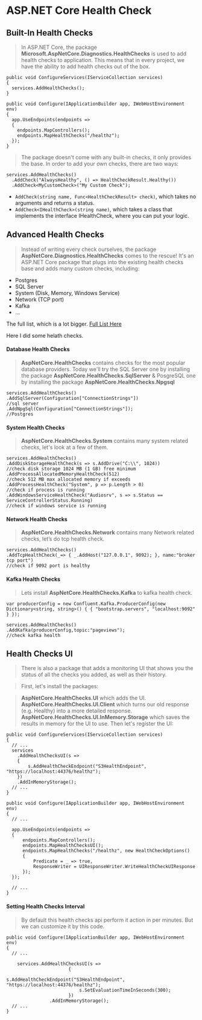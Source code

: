 # ASP.NET Core Health Check

## Built-In Health Checks
> In ASP.NET Core, the package **Microsoft.AspNetCore.Diagnostics.HealthChecks** is used to add health checks to application. This means that in every project, we have the ability to add health checks out of the box.

```
public void ConfigureServices(IServiceCollection services)
{
  services.AddHealthChecks();
}

public void Configure(IApplicationBuilder app, IWebHostEnvironment env)
{
  app.UseEndpoints(endpoints =>
  {
    endpoints.MapControllers();
    endpoints.MapHealthChecks("/healthz");
  });
}
```
> The package doesn't come with any built-in checks, it only provides the base. In order to add your own checks, there are two ways:

```
services.AddHealthChecks()
  .AddCheck("AlwaysHealthy", () => HealthCheckResult.Healthy())
  .AddCheck<MyCustomCheck>("My Custom Check");

```

* ```AddCheck(string name, Func<HealthCheckResult> check)```, which takes no arguments and returns a status.
* ```AddCheck<IHealthCheck>(string name)```, which takes a class that implements the interface IHealthCheck, where you can put your logic.


## Advanced Health Checks

> Instead of writing every check ourselves, the package **AspNetCore.Diagnostics.HealthChecks** comes to the rescue! It's an ASP.NET Core package that plugs into the existing health checks base and adds many custom checks, including:

* Postgres
* SQL Server
* System (Disk, Memory, Windows Service)
* Network (TCP port)
* Kafka
* …

The full list, which is a lot bigger. [Full List Here](https://github.com/Xabaril/AspNetCore.Diagnostics.HealthChecks/blob/netcore-3.0/README.md#health-checks)

Here I did some helath checks.

#### Database Health Checks

> **AspNetCore.HealthChecks** contains checks for the most popular database providers. Today we'll try the SQL Server one by installing the package **AspNetCore.HealthChecks.SqlServer** & PosgreSQL one by installing the package **AspNetCore.HealthChecks.Npgsql**

```
services.AddHealthChecks()
.AddSqlServer(Configuration["ConnectionStrings"]) 
//sql server 
.AddNpgSql(Configuration["ConnectionStrings"]);
//Postgres
```

#### System Health Checks

> **AspNetCore.HealthChecks.System** contains many system related checks, let's look at a few of them.

```
services.AddHealthChecks()
.AddDiskStorageHealthCheck(s => s.AddDrive("C:\\", 1024)) 
//check disk storage 1024 MB (1 GB) free minimum
.AddProcessAllocatedMemoryHealthCheck(512) 
//check 512 MB max allocated memory if exceeds
.AddProcessHealthCheck("System", p => p.Length > 0) 
//check if process is running
.AddWindowsServiceHealthCheck("Audiosrv", s => s.Status == ServiceControllerStatus.Running)
//check if windows service is running
```
#### Network Health Checks

> **AspNetCore.HealthChecks.Network** contains many Network related checks, let’s do tcp health check.

```
services.AddHealthChecks()
.AddTcpHealthCheck(_=> { _.AddHost("127.0.0.1", 9092); }, name:"broker tcp port")
//check if 9092 port is healthy
```

#### Kafka Health Checks

> Lets install **AspNetCore.HealthChecks.Kafka**  to kafka health check.

```
var producerConfig = new Confluent.Kafka.ProducerConfig(new Dictionary<string, string>() { { "bootstrap.servers", "localhost:9092" } });

services.AddHealthChecks()
.AddKafka(producerConfig,topic:"pageviews"); 
//check kafka health
```

## Health Checks UI

> There is also a package that adds a monitoring UI that shows you the status of all the checks you added, as well as their history.

> First, let's install the packages:

> **AspNetCore.HealthChecks.UI** which adds the UI.
**AspNetCore.HealthChecks.UI.Client** which turns our old response (e.g. Healthy) into a more detailed response.
**AspNetCore.HealthChecks.UI.InMemory.Storage** which saves the results in memory for the UI to use.
Then let's register the UI:

```
public void ConfigureServices(IServiceCollection services)
{
  // ...
  services
    .AddHealthChecksUI(s =>
    {
        s.AddHealthCheckEndpoint("S3HealthEndpoint", "https://localhost:44376/healthz");
    })
    .AddInMemoryStorage();
  // ...
}
```
```
public void Configure(IApplicationBuilder app, IWebHostEnvironment env)
{
  // ...

  app.UseEndpoints(endpoints =>
  {
      endpoints.MapControllers();
      endpoints.MapHealthChecksUI();
      endpoints.MapHealthChecks("/healthz", new HealthCheckOptions()
      {
          Predicate = _ => true,
          ResponseWriter = UIResponseWriter.WriteHealthCheckUIResponse
      });
  });

  // ...
}
```

#### Setting Health Checks Interval

> By default this health checks api perform it action in per minutes. But we can customize it by this code.

```
public void Configure(IApplicationBuilder app, IWebHostEnvironment env)
{
  // ...

	services.AddHealthChecksUI(s =>
                       {
                           s.AddHealthCheckEndpoint("S3HealthEndpoint", 	"https://localhost:44376/healthz");
                           s.SetEvaluationTimeInSeconds(300);
                       })
                .AddInMemoryStorage();
  // ...
}
```



